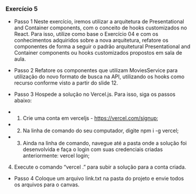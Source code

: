 ### Exercício 5

* Passo 1
Neste exercício, iremos utilizar a arquitetura de Presentational and Container components, com o
conceito de hooks customizados no React. Para isso, utilize como base o Exercício 04 e com os
conhecimentos adquiridos sobre a nova arquitetura, refatore os componentes de forma a seguir o
padrão arquitetural Presentational and Container components ou hooks customizados propostos em
sala de aula.

* Passo 2
Refatore os componentes que utilizam MoviesService para utilização do novo formato de busca na API,
utilizando os hooks como recurso conforme visto a partir do slide 12.
* Passo 3
Hospede a solução no Vercel.js. Para isso, siga os passos abaixo:

* 1. Crie uma conta em verceljs - https://vercel.com/signup;
* 2. Na linha de comando do seu computador, digite npm i -g vercel;
* 3. Ainda na linha de comando, navegue até a pasta onde a solução foi desenvolvida e faça o login
com suas credenciais criadas anteriormente: vercel login;
4. Execute o comando “vercel .” para subir a solução para a conta criada.

* Passo 4
Coloque um arquivo link.txt na pasta do projeto e envie todos os arquivos para o canvas.
